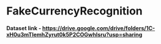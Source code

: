 # FakeCurrencyRecognition

#### Dataset link - https://drive.google.com/drive/folders/1C-xH0u3mTlemhZyrut0k5P2COGwhIsru?usp=sharing
